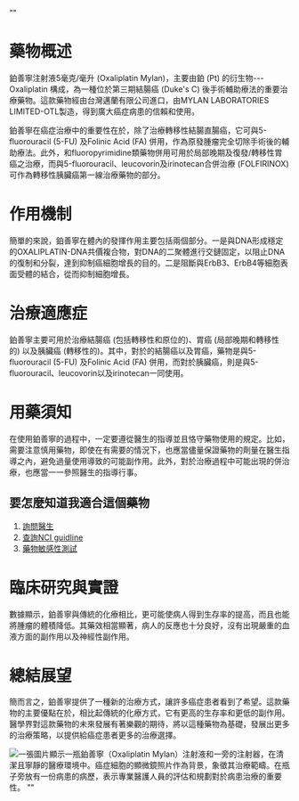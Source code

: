 ""
# 藥物概述

鉑善寧注射液5毫克/毫升 (Oxaliplatin Mylan)，主要由鉑 (Pt) 的衍生物--- Oxaliplatin 構成，為一種位於第三期結腸癌 (Duke's C) 後手術輔助療法的重要治療藥物。這款藥物經由台灣邁蘭有限公司進口，由MYLAN LABORATORIES LIMITED-OTL製造，得到廣大癌症病患的信賴和使用。

鉑善寧在癌症治療中的重要性在於，除了治療轉移性結腸直腸癌，它可與5-fluorouracil (5-FU) 及Folinic Acid (FA) 併用，作為原發腫瘤完全切除手術後的輔助療法。此外，和fluoropyrimidine類藥物併用可用於局部晚期及復發/轉移性胃癌之治療，而與5-fluorouracil、leucovorin及irinotecan合併治療 (FOLFIRINOX) 可作為轉移性胰臟癌第一線治療藥物的部分。

# 作用機制

簡單的來說，鉑善寧在體內的發揮作用主要包括兩個部分。一是與DNA形成穩定的OXALIPLATIN-DNA共價複合物，對DNA的二聚體進行交鏈固定，以阻止DNA的復制和分裂，達到抑制癌細胞增長的目的。二是阻斷與ErbB3、ErbB4等細胞表面受體的結合，從而抑制細胞增長。

# 治療適應症

鉑善寧主要可用於治療結腸癌 (包括轉移性和原位的)、胃癌 (局部晚期和轉移性的) 以及胰臟癌 (轉移性的)。其中，對於的結腸癌以及胃癌，藥物是與5-fluorouracil (5-FU) 及Folinic Acid (FA) 併用，而對於胰臟癌，則是與5-fluorouracil、leucovorin以及irinotecan一同使用。

# 用藥須知

在使用鉑善寧的過程中，一定要遵從醫生的指導並且恪守藥物使用的規定。比如，需要注意慎用藥物，即使在有需要的情況下，也應當儘量保證藥物的劑量在醫生指導之內，避免過量使用導致的可能副作用。此外，對於治療過程中可能出現的併治療，也應當一一參照醫生的指導行事。

## 要怎麼知道我適合這個藥物
1. [詢問醫生](./text/1-1.html)
2. [查詢NCI guidline](./text/1-2.html)
3. [藥物敏感性測試](./text/1-3.html)

# 臨床研究與實證

數據顯示，鉑善寧與傳統的化療相比，更可能使病人得到生存率的提高，而且也能將腫瘤的體積降低。其藥效相當顯著，病人的反應也十分良好，沒有出現嚴重的血液方面的副作用以及神經性副作用。

# 總結展望

簡而言之，鉑善寧提供了一種新的治療方式，讓許多癌症患者看到了希望。這款藥物的主要優點在於，相比起傳統的化療方式，它有更高的生存率和更低的副作用。醫學界對這款藥物的未來發展有著樂觀的期待，將以這種藥物為基礎，發展出更多的治療策略，以提供給癌症患者更多的治療選擇。

![一張圖片顯示一瓶鉑善寧（Oxaliplatin Mylan）注射液和一旁的注射器，在清潔且寧靜的醫療環境中。癌症細胞的顯微鏡照片作為背景，象徵其治療範疇。在瓶子旁放有一份病患的病歷，表示專業醫護人員的評估和規劃對於病患治療的重要性。
""](https://i.imgur.com/i3z5az1.jpeg)